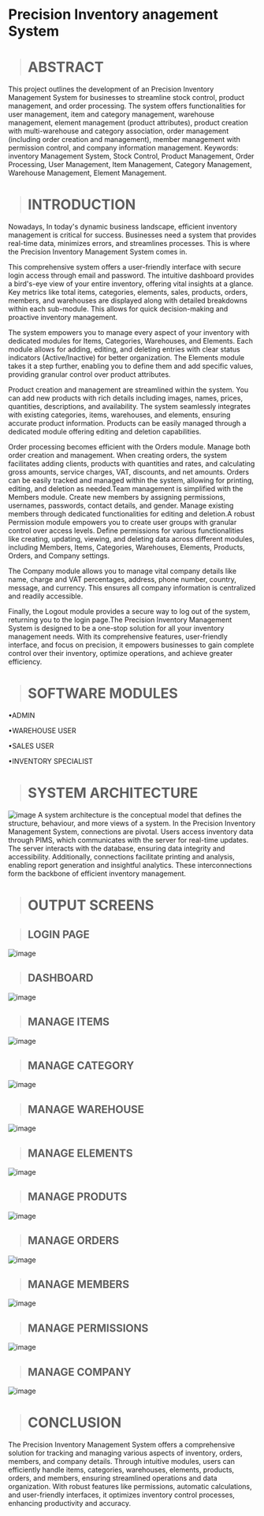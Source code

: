# Precision Inventory anagement System

># ABSTRACT
This project outlines the development of an Precision Inventory Management System for businesses to streamline stock control, product management, and order processing. The system offers functionalities for user management, item and category management, warehouse management, element management (product attributes), product creation with multi-warehouse and category association, order management (including order creation and management), member management with permission control, and company information management.
Keywords: inventory Management System, Stock Control, Product Management, Order Processing, User Management, Item Management, Category Management, Warehouse Management, Element Management.
># INTRODUCTION
Nowadays, In today's dynamic business landscape, efficient inventory management is critical for success. Businesses need a system that provides real-time data, minimizes errors, and streamlines processes. This is where the Precision Inventory Management System comes in.

This comprehensive system offers a user-friendly interface with secure login access through email and password. The intuitive dashboard provides a bird's-eye view of your entire inventory, offering vital insights at a glance. Key metrics like total items, categories, elements, sales, products, orders, members, and warehouses are displayed along with detailed breakdowns within each sub-module. This allows for quick decision-making and proactive inventory management.

The system empowers you to manage every aspect of your inventory with dedicated modules for Items, Categories, Warehouses, and Elements. Each module allows for adding, editing, and deleting entries with clear status indicators (Active/Inactive) for better organization. The Elements module takes it a step further, enabling you to define them and add specific values, providing granular control over product attributes.

Product creation and management are streamlined within the system. You can add new products with rich details including images, names, prices, quantities, descriptions, and availability. The system seamlessly integrates with existing categories, items, warehouses, and elements, ensuring accurate product information. Products can be easily managed through a dedicated module offering editing and deletion capabilities.

Order processing becomes efficient with the Orders module. Manage both order creation and management. When creating orders, the system facilitates adding clients, products with quantities and rates, and calculating gross amounts, service charges, VAT, discounts, and net amounts. Orders can be easily tracked and managed within the system, allowing for printing, editing, and deletion as needed.Team management is simplified with the Members module. Create new members by assigning permissions, usernames, passwords, contact details, and gender. Manage existing members through dedicated functionalities for editing and deletion.A robust Permission module empowers you to create user groups with granular control over access levels. Define permissions for various functionalities like creating, updating, viewing, and deleting data across different modules, including Members, Items, Categories, Warehouses, Elements, Products, Orders, and Company settings.

The Company module allows you to manage vital company details like name, charge and VAT percentages, address, phone number, country, message, and currency. This ensures all company information is centralized and readily accessible.

Finally, the Logout module provides a secure way to log out of the system, returning you to the login page.The Precision Inventory Management System is designed to be a one-stop solution for all your inventory management needs. With its comprehensive features, user-friendly interface, and focus on precision, it empowers businesses to gain complete control over their inventory, optimize operations, and achieve greater efficiency.
># SOFTWARE MODULES
•ADMIN

•WAREHOUSE USER

•SALES USER

•INVENTORY SPECIALIST
># SYSTEM ARCHITECTURE
![image](https://github.com/user-attachments/assets/3f25aa31-fa53-4981-a1cf-debc918a7120)
A system architecture is the conceptual model that defines the structure, behaviour, and more views of a system. In the Precision Inventory Management System, connections are pivotal. Users access inventory data through PIMS, which communicates with the server for real-time updates. The server interacts with the database, ensuring data integrity and accessibility. Additionally, connections facilitate printing and analysis, enabling report generation and insightful analytics. These interconnections form the backbone of efficient inventory management.
># OUTPUT SCREENS

>## LOGIN PAGE
![image](https://github.com/user-attachments/assets/4f722fba-15e1-49d5-adca-1a00081f1cc9)
>## DASHBOARD
![image](https://github.com/user-attachments/assets/c4ace413-6924-4561-938c-4b50c7bf5774)
>## MANAGE ITEMS
![image](https://github.com/user-attachments/assets/db04fcc9-c5b7-441c-be86-448bab86e0e8)
>## MANAGE CATEGORY
![image](https://github.com/user-attachments/assets/5e8e5ffc-23e7-4d42-9a71-023d2f741a23)
>## MANAGE WAREHOUSE
![image](https://github.com/user-attachments/assets/46b8fe66-97e2-4ba2-9f14-e3177fa3bbd8)
>## MANAGE ELEMENTS
![image](https://github.com/user-attachments/assets/b8d70061-f0e0-439e-a311-40ded0f7bc9e)
>## MANAGE PRODUTS
![image](https://github.com/user-attachments/assets/1f3a3a5f-fd58-41ca-b927-00ce022d210f)
>## MANAGE ORDERS
![image](https://github.com/user-attachments/assets/df761bdc-212e-4348-8c05-a0b365386234)
>## MANAGE MEMBERS
![image](https://github.com/user-attachments/assets/575eced6-4823-4910-b8e3-f3373063f0b9)
>## MANAGE PERMISSIONS
![image](https://github.com/user-attachments/assets/abb85a9b-35f5-47b3-b975-e3899abe1ed7)
>## MANAGE COMPANY
![image](https://github.com/user-attachments/assets/a4e88a62-7e4f-4913-9c31-6b189e5a8ac8)
># CONCLUSION
The Precision Inventory Management System offers a comprehensive solution for tracking and managing various aspects of inventory, orders, members, and company details. Through intuitive modules, users can efficiently handle items, categories, warehouses, elements, products, orders, and members, ensuring streamlined operations and data organization. With robust features like permissions, automatic calculations, and user-friendly interfaces, it optimizes inventory control processes, enhancing productivity and accuracy.



